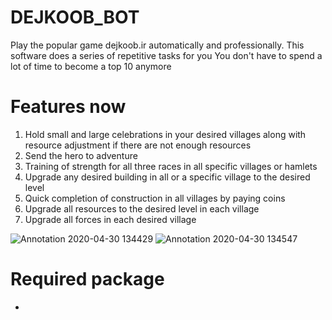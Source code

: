 # DEJKOOB_BOT
Play the popular game dejkoob.ir automatically and professionally.
This software does a series of repetitive tasks for you
You don't have to spend a lot of time to become a top 10 anymore


# Features now
1. Hold small and large celebrations in your desired villages along with resource adjustment if there are not enough resources
2. Send the hero to adventure
3. Training of strength for all three races in all specific villages or hamlets
4. Upgrade any desired building in all or a specific village to the desired level
5. Quick completion of construction in all villages by paying coins
6. Upgrade all resources to the desired level in each village
7. Upgrade all forces in each desired village


![Annotation 2020-04-30 134429](https://user-images.githubusercontent.com/57312476/80693755-be6bc100-8ae8-11ea-8579-d4a4a09c130f.png)
![Annotation 2020-04-30 134547](https://user-images.githubusercontent.com/57312476/80693880-ee1ac900-8ae8-11ea-8201-a07de797bba1.png)

# Required package
- 
